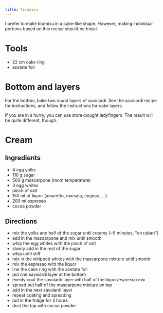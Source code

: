 ```yaml
---
title: Tiramisu
---
```


I prefer to make tiramisu in a cake-like shape. However, making individual
portions based on this recipe should be trivial.


# Tools

- 22 cm cake ring
- acetate foil


# Bottom and layers

For the bottom, bake two round layers of savoiardi. See the savoiardi recipe for
instructions, and follow the instructions for cake layers.

If you are in a hurry, you can use store-bought ladyfingers. The result will be
quite different, though.


# Cream

## Ingredients

- 4 egg yolks
- 110 g sugar
- 500 g mascarpone (room temperature)
- 3 egg whites
- pinch of salt
- 150 ml of liquor (amaretto, marsala, cognac, ...)
- 200 ml espresso
- cocoa powder

## Directions

- mix the yolks and half of the sugar until creamy (~5 minutes, "en ruban")
- add in the mascarpone and mix until smooth
- whip the egg whites with the pinch of salt
- slowly add in the rest of the sugar
- whip until stiff
- mix in the whipped whites with the mascarpone mixture until smooth
- mix the espresso with the liquor
- line the cake ring with the acetate foil
- put one savoiardi layer at the bottom
- evenly coat the savoiardi layer with half of the liquor/espresso mix
- spread out half of the mascarpone mixture on top
- add in the next savoiardi layer
- repeat coating and spreading
- put in the fridge for 4 hours
- dust the top with cocoa powder
